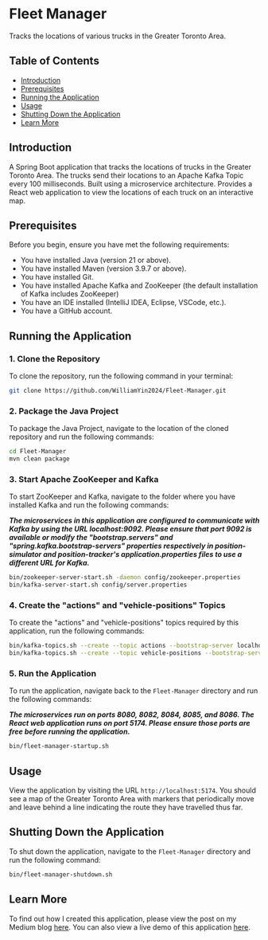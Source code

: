 # Fleet Manager

Tracks the locations of various trucks in the Greater Toronto Area.

## Table of Contents

- [Introduction](#introduction)
- [Prerequisites](#prerequisites)
- [Running the Application](#running-the-application)
- [Usage](#usage)
- [Shutting Down the Application](#shutting-down-the-application)
- [Learn More](#learn-more)

## Introduction

A Spring Boot application that tracks the locations of trucks in the Greater Toronto Area. The trucks send their
locations to an Apache Kafka Topic every 100 milliseconds. Built using a microservice architecture. Provides a React web
application to view the locations of each truck on an interactive map. 

## Prerequisites

Before you begin, ensure you have met the following requirements:
- You have installed Java (version 21 or above).
- You have installed Maven (version 3.9.7 or above).
- You have installed Git.
- You have installed Apache Kafka and ZooKeeper (the default installation of Kafka includes ZooKeeper)
- You have an IDE installed (IntelliJ IDEA, Eclipse, VSCode, etc.).
- You have a GitHub account.

## Running the Application

### 1. Clone the Repository

To clone the repository, run the following command in your terminal:

```bash
git clone https://github.com/WilliamYin2024/Fleet-Manager.git
```

### 2. Package the Java Project

To package the Java Project, navigate to the location of the cloned repository and run the following commands:

```bash
cd Fleet-Manager
mvn clean package
```

### 3. Start Apache ZooKeeper and Kafka

To start ZooKeeper and Kafka, navigate to the folder where you have installed Kafka and run the following commands:

***The microservices in this application are configured to communicate with Kafka by using the URL localhost:9092.
Please ensure that port 9092 is available or modify the "bootstrap.servers" and "spring.kafka.bootstrap-servers"
properties respectively in position-simulator and position-tracker's application.properties files to use a different URL
for Kafka.***

```bash
bin/zookeeper-server-start.sh -daemon config/zookeeper.properties
bin/kafka-server-start.sh config/server.properties
```

### 4. Create the "actions" and "vehicle-positions" Topics

To create the "actions" and "vehicle-positions" topics required by this application, run the following commands:

```bash
bin/kafka-topics.sh --create --topic actions --bootstrap-server localhost:9092
bin/kafka-topics.sh --create --topic vehicle-positions --bootstrap-server localhost:9092
```

### 5. Run the Application

To run the application, navigate back to the ```Fleet-Manager``` directory and run the following commands:

***The microservices run on ports 8080, 8082, 8084, 8085, and 8086. The React web application runs on port 5174. Please
ensure those ports are free before running the application.***

```bash
bin/fleet-manager-startup.sh
```

## Usage

View the application by visiting the URL ```http://localhost:5174```. You should see a map of the Greater Toronto Area
with markers that periodically move and leave behind a line indicating the route they have travelled thus far.

## Shutting Down the Application

To shut down the application, navigate to the ```Fleet-Manager``` directory and run the following command:

```bash
bin/fleet-manager-shutdown.sh
```

## Learn More

To find out how I created this application, please view the post on my Medium blog [here](https://medium.com/@william.yin.2024/using-apache-kafka-spring-boot-and-react-to-create-an-easily-scalable-fleet-manager-application-c9c5cfc374e0). You can also view a live demo of this application [here](http://34.16.170.213/).
